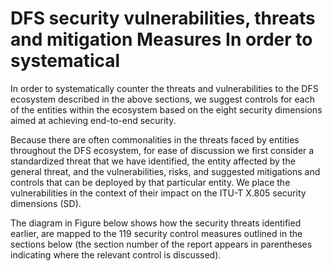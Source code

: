 # DFS security vulnerabilities, threats and mitigation Measures In order to systematical

In order to systematically counter the threats and vulnerabilities to the DFS ecosystem described in the above sections, we suggest controls for each of the entities within the ecosystem based on the eight security dimensions aimed at achieving end-to-end security.

Because there are often commonalities in the threats faced by entities throughout the DFS ecosystem, for ease of discussion we first consider a standardized threat that we have identified, the entity affected by the general threat, and the vulnerabilities, risks, and suggested mitigations and controls that can be deployed by that particular entity. We place the vulnerabilities in the context of their impact on the ITU-T X.805 security dimensions (SD).

The diagram in Figure below shows how the security threats identified earlier, are mapped to the 119 security control measures outlined in the sections below (the section number of the report appears in parentheses indicating where the relevant control is discussed).
